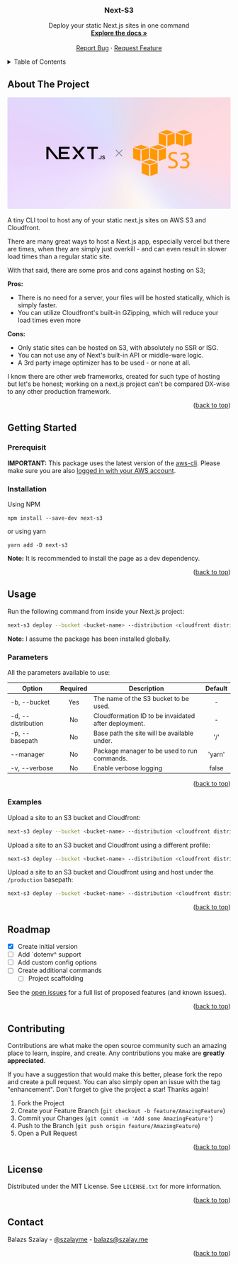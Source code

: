 <a id="readme-top" name="readme-top"></a>

<!-- PROJECT LOGO -->
<br />
<div align="center">
  <h3 align="center">Next-S3</h3>

  <p align="center">
    Deploy your static Next.js sites in one command
    <br />
    <a href="#getting-started"><strong>Explore the docs »</strong></a>
    <br />
    <br />
    <a href="https://github.com/szalaybalazs/next-s3/issues">Report Bug</a>
    ·
    <a href="https://github.com/szalaybalazs/next-s3/issues">Request Feature</a>
  </p>
</div>

<!-- TABLE OF CONTENTS -->
<details>
  <summary>Table of Contents</summary>
  <ol>
    <li>
      <a href="#about-the-project">About The Project</a>
    </li>
    <li>
      <a href="#getting-started">Getting Started</a>
      <ul>
        <li><a href="#prerequisites">Prerequisites</a></li>
        <li><a href="#installation">Installation</a></li>
      </ul>
    </li>
    <li>
    <a href="#usage">Usage</a>
      <ul>
        <li><a href="#parameters">Parameters</a></li>
        <li><a href="#examples">Examples</a></li>
      </ul>
    </li>
    <li><a href="#roadmap">Roadmap</a></li>
    <li><a href="#contributing">Contributing</a></li>
    <li><a href="#license">License</a></li>
    <li><a href="#contact">Contact</a></li>
  </ol>
</details>

<!-- ABOUT THE PROJECT -->
## About The Project

![Product Name Screen Shot](/assets/banner.png)

A tiny CLI tool to host any of your static next.js sites on AWS S3 and Cloudfront.

There are many great ways to host a Next.js app, especially vercel but there are times, when they are simply just overkill - and can even result in slower load times than a regular static site.

With that said, there are some pros and cons against hosting on S3;

**Pros:**

* There is no need for a server, your files will be hosted statically, which is simply faster.
* You can utilize Cloudfront's built-in GZipping, which will reduce your load times even more

**Cons:**

* Only static sites can be hosted on S3, with absolutely no SSR or ISG.
* You can not use any of Next's built-in API or middle-ware logic.
* A 3rd party image optimizer has to be used - or none at all.

I know there are other web frameworks, created for such type of hosting but let's be honest; working on a next.js project can't be compared DX-wise to any other production framework.

<p align="right">(<a href="#readme-top">back to top</a>)</p>

<!-- GETTING STARTED -->
## Getting Started

### Prerequisit

**IMPORTANT:** This package uses the latest version of the [aws-cli](https://docs.aws.amazon.com/cli/latest/userguide/getting-started-install.html). Please make sure you are also [logged in with your AWS account](https://docs.aws.amazon.com/cli/latest/userguide/cli-configure-quickstart.html).

### Installation
Using NPM

```shell
npm install --save-dev next-s3
```

or using yarn

```shell
yarn add -D next-s3
```

**Note:** It is recommended to install the page as a dev dependency.

<p align="right">(<a href="#readme-top">back to top</a>)</p>

<!-- USAGE EXAMPLES -->
## Usage

Run the following command from inside your Next.js project:

```bash
next-s3 deploy --bucket <bucket-name> --distribution <cloudfront distribution id>
```

**Note:** I assume the package has been installed globally.

### Parameters

All the parameters available to use:

| Option             | Required | Description                                          | Default |
| ------------------ | :------: | ---------------------------------------------------- | :-----: |
| -b, --bucket       | Yes      | The name of the S3 bucket to be used.                | -       |
| -d, --distribution | No       | Cloudformation ID to be invaidated after deployment. | -       |
| -p, --basepath     | No       | Base path the site will be available under.          | '/'     |
| --manager          | No       | Package manager to be used to run commands.          | 'yarn'  |
| -v, --verbose      | No       | Enable verbose logging                               | false   |

<p align="right">(<a href="#readme-top">back to top</a>)</p>

### Examples

Upload a site to an S3 bucket and Cloudfront:

```bash
next-s3 deploy --bucket <bucket-name> --distribution <cloudfront distribution id>
```

Upload a site to an S3 bucket and Cloudfront using a different profile:

```bash
next-s3 deploy --bucket <bucket-name> --distribution <cloudfront distribution id> --profile <profile>
```

Upload a site to an S3 bucket and Cloudfront using and host under the `/production` basepath:

```bash
next-s3 deploy --bucket <bucket-name> --distribution <cloudfront distribution id> --basepath "/production"
```

<p align="right">(<a href="#readme-top">back to top</a>)</p>

<!-- ROADMAP -->
## Roadmap

- [x] Create initial version
- [ ] Add `dotenv^ support
- [ ] Add custom config options
- [ ] Create additional commands
    - [ ] Project scaffolding

See the [open issues](https://github.com/szalaybalazs/next-s3/issues) for a full list of proposed features (and known issues).

<p align="right">(<a href="#readme-top">back to top</a>)</p>

<!-- CONTRIBUTING -->
## Contributing

Contributions are what make the open source community such an amazing place to learn, inspire, and create. Any contributions you make are **greatly appreciated**.

If you have a suggestion that would make this better, please fork the repo and create a pull request. You can also simply open an issue with the tag "enhancement".
Don't forget to give the project a star! Thanks again!

1. Fork the Project
2. Create your Feature Branch (`git checkout -b feature/AmazingFeature`)
3. Commit your Changes (`git commit -m 'Add some AmazingFeature'`)
4. Push to the Branch (`git push origin feature/AmazingFeature`)
5. Open a Pull Request

<p align="right">(<a href="#readme-top">back to top</a>)</p>

## License
Distributed under the MIT License. See `LICENSE.txt` for more information.

<p align="right">(<a href="#readme-top">back to top</a>)</p>

<!-- CONTACT -->
## Contact

Balazs Szalay - [@szalayme](https://twitter.com/szalayme) - balazs@szalay.me

<p align="right">(<a href="#readme-top">back to top</a>)</p>
